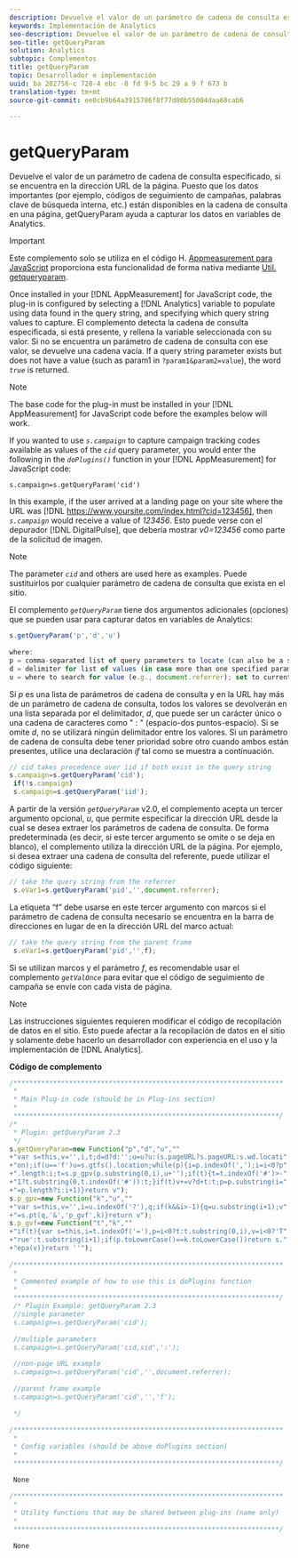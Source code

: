 ```yaml
---
description: Devuelve el valor de un parámetro de cadena de consulta especificado, si se encuentra en la dirección URL de la página. Puesto que los datos importantes (por ejemplo, códigos de seguimiento de campañas, palabras clave de búsqueda interna, etc.) están disponibles en la cadena de consulta en una página,  getQueryParam ayuda a capturar los datos en variables de Analytics.
keywords: Implementación de Analytics
seo-description: Devuelve el valor de un parámetro de cadena de consulta especificado, si se encuentra en la dirección URL de la página. Puesto que los datos importantes (por ejemplo, códigos de seguimiento de campañas, palabras clave de búsqueda interna, etc.) están disponibles en la cadena de consulta en una página,  getQueryParam ayuda a capturar los datos en variables de Analytics.
seo-title: getQueryParam
solution: Analytics
subtopic: Complementos
title: getQueryParam
topic: Desarrollador e implementación
uuid: ba 202756-c 728-4 ebc -8 fd 9-5 bc 29 a 9 f 673 b
translation-type: tm+mt
source-git-commit: ee0cb9b64a3915786f8f77d80b55004daa68cab6

---
```



# getQueryParam

Devuelve el valor de un parámetro de cadena de consulta especificado, si se encuentra en la dirección URL de la página. Puesto que los datos importantes (por ejemplo, códigos de seguimiento de campañas, palabras clave de búsqueda interna, etc.) están disponibles en la cadena de consulta en una página,  getQueryParam ayuda a capturar los datos en variables de Analytics.

>[!IMPORTANT]
>
>Este complemento solo se utiliza en el código H. [Appmeasurement para JavaScript](../../../implement/js-implementation/c-appmeasurement-js/appmeasure-mjs.md#concept_F3957D7093A94216BD79F35CFC1557E8) proporciona esta funcionalidad de forma nativa mediante [Util. getqueryparam](../../../implement/js-implementation/util-getqueryparam.md#concept_763AD2621BB44A3990204BE72D3C9FA5).

Once installed in your [!DNL AppMeasurement] for JavaScript code, the plug-in is configured by selecting a [!DNL Analytics] variable to populate using data found in the query string, and specifying which query string values to capture. El complemento detecta la cadena de consulta especificada, si está presente, y rellena la variable seleccionada con su valor. Si no se encuentra un parámetro de cadena de consulta con ese valor, se devuelve una cadena vacía. If a query string parameter exists but does not have a value (such as param1 in `?param1&param2=value`), the word *`true`* is returned.

>[!NOTE]
>
>The base code for the plug-in must be installed in your [!DNL AppMeasurement] for JavaScript code before the examples below will work.

If you wanted to use *`s.campaign`* to capture campaign tracking codes available as values of the *`cid`* query parameter, you would enter the following in the *`doPlugins()`* function in your [!DNL AppMeasurement] for JavaScript code:

`s.campaign=s.getQueryParam('cid')`

In this example, if the user arrived at a landing page on your site where the URL was [!DNL https://www.yoursite.com/index.html?cid=123456], then *`s.campaign`* would receive a value of *123456*. Esto puede verse con el depurador [!DNL DigitalPulse], que debería mostrar *v0=123456* como parte de la solicitud de imagen.

>[!NOTE]
>
>The parameter *`cid`* and others are used here as examples. Puede sustituirlos por cualquier parámetro de cadena de consulta que exista en el sitio. 

El complemento *`getQueryParam`* tiene dos argumentos adicionales (opciones) que se pueden usar para capturar datos en variables de Analytics:

```js
s.getQueryParam('p','d','u') 
 
where: 
p = comma-separated list of query parameters to locate (can also be a single value with no comma) 
d = delimiter for list of values (in case more than one specified parameter is found) 
u = where to search for value (e.g., document.referrer); set to current page URL by default
```

Si *p* es una lista de parámetros de cadena de consulta y en la URL hay más de un parámetro de cadena de consulta, todos los valores se devolverán en una lista separada por el delimitador, *d*, que puede ser un carácter único o una cadena de caracteres como " : " (espacio-dos puntos-espacio). Si se omite *d*, no se utilizará ningún delimitador entre los valores. Si un parámetro de cadena de consulta debe tener prioridad sobre otro cuando ambos están presentes, utilice una declaración *if* tal como se muestra a continuación.

```js
// cid takes precedence over iid if both exist in the query string 
s.campaign=s.getQueryParam('cid'); 
 if(!s.campaign) 
 s.campaign=s.getQueryParam('iid'); 
```

A partir de la versión *`getQueryParam`* v2.0, el complemento acepta un tercer argumento opcional, *u*, que permite especificar la dirección URL desde la cual se desea extraer los parámetros de cadena de consulta. De forma predeterminada (es decir, si este tercer argumento se omite o se deja en blanco), el complemento utiliza la dirección URL de la página. Por ejemplo, si desea extraer una cadena de consulta del referente, puede utilizar el código siguiente:

```js
// take the query string from the referrer 
 s.eVar1=s.getQueryParam('pid','',document.referrer); 
```

La etiqueta “f” debe usarse en este tercer argumento con marcos si el parámetro de cadena de consulta necesario se encuentra en la barra de direcciones en lugar de en la dirección URL del marco actual:

```js
// take the query string from the parent frame 
 s.eVar1=s.getQueryParam('pid','',f); 
```

Si se utilizan marcos y el parámetro *f*, es recomendable usar el complemento *`getValOnce`* para evitar que el código de seguimiento de campaña se envíe con cada vista de página.

>[!NOTE]
>
>Las instrucciones siguientes requieren modificar el código de recopilación de datos en el sitio. Esto puede afectar a la recopilación de datos en el sitio y solamente debe hacerlo un desarrollador con experiencia en el uso y la implementación de [!DNL Analytics].

**Código de complemento**

```js
/******************************************************************** 
 * 
 * Main Plug-in code (should be in Plug-ins section) 
 * 
 *******************************************************************/ 
/* 
 * Plugin: getQueryParam 2.3 
 */ 
s.getQueryParam=new Function("p","d","u","" 
+"var s=this,v='',i,t;d=d?d:'';u=u?u:(s.pageURL?s.pageURL:s.wd.locati" 
+"on);if(u=='f')u=s.gtfs().location;while(p){i=p.indexOf(',');i=i<0?p" 
+".length:i;t=s.p_gpv(p.substring(0,i),u+'');if(t){t=t.indexOf('#')>-" 
+"1?t.substring(0,t.indexOf('#')):t;}if(t)v+=v?d+t:t;p=p.substring(i=" 
+"=p.length?i:i+1)}return v"); 
s.p_gpv=new Function("k","u","" 
+"var s=this,v='',i=u.indexOf('?'),q;if(k&&i>-1){q=u.substring(i+1);v" 
+"=s.pt(q,'&','p_gvf',k)}return v"); 
s.p_gvf=new Function("t","k","" 
+"if(t){var s=this,i=t.indexOf('='),p=i<0?t:t.substring(0,i),v=i<0?'T" 
+"rue':t.substring(i+1);if(p.toLowerCase()==k.toLowerCase())return s." 
+"epa(v)}return ''"); 
 
/******************************************************************** 
 * 
 * Commented example of how to use this is doPlugins function 
 * 
 *******************************************************************/ 
 /* Plugin Example: getQueryParam 2.3 
 //single parameter 
 s.campaign=s.getQueryParam('cid'); 
 
 //multiple parameters 
 s.campaign=s.getQueryParam('cid,sid',':'); 
 
 //non-page URL example 
 s.campaign=s.getQueryParam('cid','',document.referrer); 
 
 //parent frame example 
 s.campaign=s.getQueryParam('cid','','f'); 
 
 */ 
 
/******************************************************************** 
 * 
 * Config variables (should be above doPlugins section) 
 * 
 *******************************************************************/ 
 
 None 
 
/******************************************************************** 
 * 
 * Utility functions that may be shared between plug-ins (name only) 
 * 
 *******************************************************************/ 
  
 None
```

